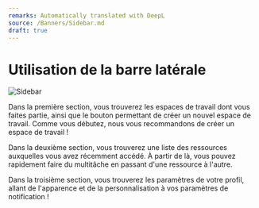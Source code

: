 ```yaml
---
remarks: Automatically translated with DeepL
source: /Banners/Sidebar.md
draft: true
---
```


# Utilisation de la barre latérale

![Sidebar](https://github.com/ssc-sp/datahub-docs/assets/56747050/c42ae472-acce-4016-b29b-ea703e083953)


Dans la première section, vous trouverez les espaces de travail dont vous faites partie, ainsi que le bouton permettant de créer un nouvel espace de travail. Comme vous débutez, nous vous recommandons de créer un espace de travail !

Dans la deuxième section, vous trouverez une liste des ressources auxquelles vous avez récemment accédé. À partir de là, vous pouvez rapidement faire du multitâche en passant d'une ressource à l'autre.

Dans la troisième section, vous trouverez les paramètres de votre profil, allant de l'apparence et de la personnalisation à vos paramètres de notification !
